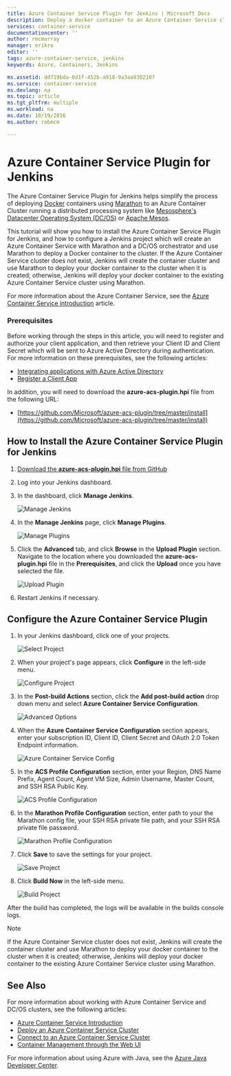 ```yaml
---
title: Azure Container Service Plugin for Jenkins | Microsoft Docs
description: Deploy a docker container to an Azure Container Service cluster service by using the Azure Container Service Plugin for Jenkins.
services: container-service
documentationcenter: ''
author: rmcmurray
manager: erikre
editor: ''
tags: azure-container-service, jenkins
keywords: Azure, Containers, Jenkins

ms.assetid: dd719bda-6d1f-452b-a918-9a3aa9302107
ms.service: container-service
ms.devlang: na
ms.topic: article
ms.tgt_pltfrm: multiple
ms.workload: na
ms.date: 10/19/2016
ms.author: robmcm

---
```

# Azure Container Service Plugin for Jenkins
The Azure Container Service Plugin for Jenkins helps simplify the process of deploying [Docker] containers using [Marathon] to an Azure Container Cluster running a distributed processing system like [Mesosphere's Datacenter Operating System (DC/OS)][mesosphere] or [Apache Mesos][mesos].

This tutorial will show you how to install the Azure Container Service Plugin for Jenkins, and how to configure a Jenkins project which will create an Azure Container Service with Marathon and a DC/OS orchestrator and use Marathon to deploy a Docker container to the cluster. If the Azure Container Service cluster does not exist, Jenkins will create the container cluster and use Marathon to deploy your docker container to the cluster when it is created; otherwise, Jenkins will deploy your docker container to the existing Azure Container Service cluster using Marathon.

For more information about the Azure Container Service, see the [Azure Container Service introduction][acs-intro] article.

### Prerequisites
Before working through the steps in this article, you will need to register and authorize your client application, and then retrieve your Client ID and Client Secret which will be sent to Azure Active Directory during authentication. For more information on these prerequisites, see the following articles:

* [Integrating applications with Azure Active Directory][integrate-apps-with-AAD]
* [Register a Client App][register-client-app]

In addition, you will need to download the **azure-acs-plugin.hpi** file from the following URL:

* [https://github.com/Microsoft/azure-acs-plugin/tree/master/install](https://github.com/Microsoft/azure-acs-plugin/tree/master/install)

## How to Install the Azure Container Service Plugin for Jenkins
1. [Download the **azure-acs-plugin.hpi** file from GitHub][azure-acs-plugin-install]
2. Log into your Jenkins dashboard.
3. In the dashboard, click **Manage Jenkins**.
   
    ![Manage Jenkins][jenkins-dashboard]
4. In the **Manage Jenkins** page, click **Manage Plugins**.
   
    ![Manage Plugins][manage-jenkins]
5. Click the **Advanced** tab, and click **Browse** in the **Upload Plugin** section. Navigate to the location where you downloaded the **azure-acs-plugin.hpi** file in the **Prerequisites**, and click the **Upload** once you have selected the file.
   
    ![Upload Plugin][upload-plugin]
6. Restart Jenkins if necessary.

## Configure the Azure Container Service Plugin
1. In your Jenkins dashboard, click one of your projects.
   
    ![Select Project][select-project]
2. When your project's page appears, click **Configure** in the left-side menu.
   
    ![Configure Project][configure-project]
3. In the **Post-build Actions** section, click the **Add post-build action** drop down menu and select **Azure Container Service Configuration**. 
   
    ![Advanced Options][advanced-options]
4. When the **Azure Container Service Configuration** section appears, enter your subscription ID, Client ID, Client Secret and OAuth 2.0 Token Endpoint information.
   
    ![Azure Container Service Config][azure-container-service-config]
5. In the **ACS Profile Configuration** section, enter your Region, DNS Name Prefix, Agent Count, Agent VM Size, Admin Username, Master Count, and SSH RSA Public Key.
   
    ![ACS Profile Configuration][acs-profile-configuration]
6. In the **Marathon Profile Configuration** section, enter path to your the Marathon config file, your SSH RSA private file path, and your SSH RSA private file password.
   
    ![Marathon Profile Configuration][marathon-profile-configuration]
7. Click **Save** to save the settings for your project.
   
    ![Save Project][save-project]
8. Click **Build Now** in the left-side menu.
   
    ![Build Project][build-project]

After the build has completed, the logs will be available in the builds console logs.

> [!NOTE]
> If the Azure Container Service cluster does not exist, Jenkins will create the container cluster and use Marathon to deploy your docker container to the cluster when it is created; otherwise, Jenkins will deploy your docker container to the existing Azure Container Service cluster using Marathon.
> 
> 

<a name="see-also"></a>

## See Also
For more information about working with Azure Container Service and DC/OS clusters, see the following articles:

* [Azure Container Service Introduction][acs-intro]
* [Deploy an Azure Container Service Cluster][acs-deploy]
* [Connect to an Azure Container Service Cluster][acs-connect]
* [Container Management through the Web UI][acs-webui-management]

For more information about using Azure with Java, see the [Azure Java Developer Center].

<!-- URL List -->

[azure-acs-plugin-install]: https://github.com/Microsoft/azure-acs-plugin/tree/master/install
[acs-intro]: ./container-service-intro.md
[acs-deploy]: ./container-service-deployment.md
[acs-connect]: ./container-service-connect.md
[acs-webui-management]: ./container-service-mesos-marathon-ui.md
[integrate-apps-with-AAD]: http://msdn.microsoft.com/library/azure/dn132599.aspx
[register-client-app]: http://msdn.microsoft.com/dn877542.aspx

[Marathon]: https://mesosphere.github.io/marathon/
[Docker]: http://docker.io/
[mesosphere]: https://mesosphere.com/products/
[mesos]: https://mesos.apache.org/

[Azure Java Developer Center]: https://azure.microsoft.com/develop/java/

<!-- IMG List -->

[jenkins-dashboard]: ./media/container-service-plugin-for-jenkins/jenkins-dashboard.png
[manage-jenkins]: ./media/container-service-plugin-for-jenkins/manage-jenkins.png
[search-plugins]: ./media/container-service-plugin-for-jenkins/search-for-azure-plugin.png
[install-plugin]: ./media/container-service-plugin-for-jenkins/install-plugin.png
[select-project]: ./media/container-service-plugin-for-jenkins/select-project.png
[configure-project]: ./media/container-service-plugin-for-jenkins/configure-project.png
[advanced-options]: ./media/container-service-plugin-for-jenkins/advanced-options.png
[azure-container-service-config]: ./media/container-service-plugin-for-jenkins/azure-container-service-configuration.png
[acs-profile-configuration]: ./media/container-service-plugin-for-jenkins/acs-profile-configuration.png
[marathon-profile-configuration]: ./media/container-service-plugin-for-jenkins/marathon-profile-configuration.png
[save-project]: ./media/container-service-plugin-for-jenkins/save-project.png
[build-project]: ./media/container-service-plugin-for-jenkins/build-project.png
[upload-plugin]: ./media/container-service-plugin-for-jenkins/upload-plugin.png
